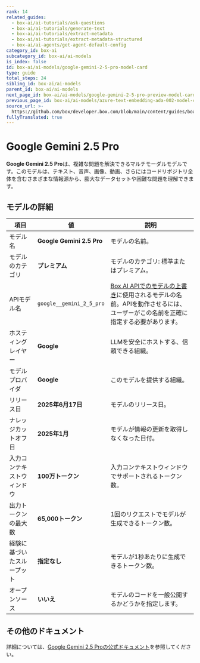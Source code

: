 ```yaml
---
rank: 14
related_guides:
  - box-ai/ai-tutorials/ask-questions
  - box-ai/ai-tutorials/generate-text
  - box-ai/ai-tutorials/extract-metadata
  - box-ai/ai-tutorials/extract-metadata-structured
  - box-ai/ai-agents/get-agent-default-config
category_id: box-ai
subcategory_id: box-ai/ai-models
is_index: false
id: box-ai/ai-models/google-gemini-2-5-pro-model-card
type: guide
total_steps: 24
sibling_id: box-ai/ai-models
parent_id: box-ai/ai-models
next_page_id: box-ai/ai-models/google-gemini-2-5-pro-preview-model-card
previous_page_id: box-ai/ai-models/azure-text-embedding-ada-002-model-card
source_url: >-
  https://github.com/box/developer.box.com/blob/main/content/guides/box-ai/ai-models/google-gemini-2-5-pro-model-card.md
fullyTranslated: true
---
```

# Google Gemini 2.5 Pro

**Google Gemini 2.5 Pro**は、複雑な問題を解決できるマルチモーダルモデルです。このモデルは、テキスト、音声、画像、動画、さらにはコードリポジトリ全体を含むさまざまな情報源から、膨大なデータセットや困難な問題を理解できます。

## モデルの詳細

| 項目            | 値                         | 説明                                                                                 |
| ------------- | ------------------------- | ---------------------------------------------------------------------------------- |
| モデル名          | **Google Gemini 2.5 Pro** | モデルの名前。                                                                            |
| モデルのカテゴリ      | **プレミアム**                 | モデルのカテゴリ: 標準またはプレミアム。                                                              |
| APIモデル名       | `google__gemini_2_5_pro`  | [Box AI APIでのモデルの上書き][overrides]に使用されるモデルの名前。APIを動作させるには、ユーザーがこの名前を正確に指定する必要があります。 |
| ホスティングレイヤー    | **Google**                | LLMを安全にホストする、信頼できる組織。                                                              |
| モデルプロバイダ      | **Google**                | このモデルを提供する組織。                                                                      |
| リリース日         | **2025年6月17日**            | モデルのリリース日。                                                                         |
| ナレッジカットオフ日    | **2025年1月**               | モデルが情報の更新を取得しなくなった日付。                                                              |
| 入力コンテキストウィンドウ | **100万トークン**              | 入力コンテキストウィンドウでサポートされるトークン数。                                                        |
| 出力トークンの最大数    | **65,000トークン**            | 1回のリクエストでモデルが生成できるトークン数。                                                           |
| 経験に基づいたスループット | **指定なし**                  | モデルが1秒あたりに生成できるトークン数。                                                              |
| オープンソース       | **いいえ**                   | モデルのコードを一般公開するかどうかを指定します。                                                          |

## その他のドキュメント

詳細については、[Google Gemini 2.5 Proの公式ドキュメント][vertex-ai-gemini-2-5-pro]を参照してください。

[vertex-ai-gemini-2-5-pro]: https://cloud.google.com/vertex-ai/generative-ai/docs/models/gemini/2-5-pro

[overrides]: g://box-ai/ai-agents/ai-agent-overrides
